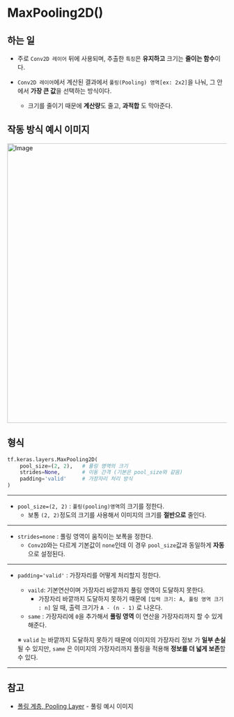 # MaxPooling2D()

## 하는 일
- 주로 ``Conv2D 레이어`` 뒤에 사용되며, 추출한 ``특징``은 **유지하고** 크기는 **줄이는 함수**이다.
- ``Conv2D 레이어``에서 계산된 결과에서 ``풀링(Pooling) 영역[ex: 2x2]``을 나눠, 그 안에서 **가장 큰 값**을 선택하는 방식이다.

    - 크기를 줄이기 때문에 **계산량**도 줄고, **과적합** 도 막아준다.

## 작동 방식 예시 이미지
<img width="640" alt="Image" src="https://github.com/user-attachments/assets/2c9f1412-0f3b-4ec0-9e69-9bffcd941b1e" />

## 형식
```python
tf.keras.layers.MaxPooling2D(
    pool_size=(2, 2),   # 풀링 영역의 크기
    strides=None,       # 이동 간격 (기본은 pool_size와 같음)
    padding='valid'     # 가장자리 처리 방식
)
```
*****
- ``pool_size=(2, 2)`` : ``풀링(pooling)영역``의 크기를 정한다.
    - 보통 ``(2, 2)``정도의 크기를 사용해서 이미지의 크기를 **절반으로** 줄인다.

*****
- ``strides=none`` : 풀링 영역이 움직이는 보폭을 정한다.
    - ``Conv2D``와는 다르게 기본값이 ``none``인데 이 경우 ``pool_size``값과 동일하게 **자동**으로 설정된다.

*****
- ``padding='valid'`` : 가장자리를 어떻게 처리할지 정한다.
    - ``vaild``: 기본연산이며 가장자리 바깥까지 풀링 영역이 도달하지 못한다.
        - 가장자리 바깥까지 도달하지 못하기 때문에 ``[입력 크기: A, 풀링 영역 크기 : n]`` 일 때, 출력 크기가 ``A - (n - 1)`` 로 나온다.
    - ``same`` : 가장자리에 ``0``을 추가해서 **풀링 영역** 이 연산을 가장자리까지 할 수 있게 해준다.<br>
    
    ※ ``valid`` 는 바깥까지 도달하지 못하기 때문에 이미지의 가장자리 정보 가 **일부 손실** 될 수 있지만, ``same`` 은 이미지의 가장자리까지 풀링을 적용해 **정보를 더 넓게 보존**할 수 있다.
*****

## 참고
- [폴링 계층, Pooling Layer](https://dsbook.tistory.com/79) - 풀링 예시 이미지